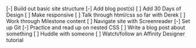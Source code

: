 [-] Build out basic site structure
	[-] Add blog post(s)
	[ ] Add 30 Days of Design
	[ ] Make responsive
	[ ] Talk through html/css so far with Derek
[ ] Work through Milestone content
[ ] Navigate site with Screenreader
[-] Set up Git
[-] Practice and read up on nested CSS
[ ] Write a blog post about something
[ ] Huddle with someone
[ ] Watch/follow an Affinity Designer tutorial
